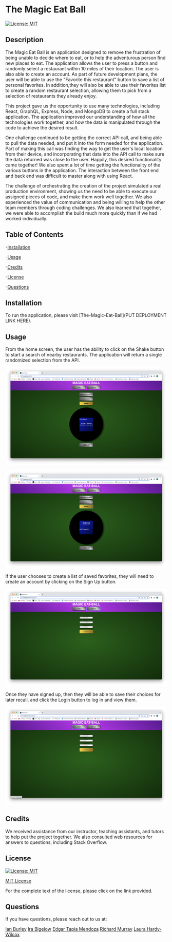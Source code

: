 #  The Magic Eat Ball

[![License: MIT](https://img.shields.io/badge/License-MIT-yellow.svg)](https://opensource.org/licenses/MIT)

## Description

The Magic Eat Ball is an application designed to remove the frustration of being unable to decide where to eat, or to help the adventurous person find new places to eat.  The application allows the user to press a button and randomly select a restaurant within 10 miles of their location.  The user is also able to create an account.  As part of future development plans, the user will be able to use the "Favorite this restaurant" button to save a list of personal favorites. In addition,they will also be able to use their favorites list to create a random restaurant selection, allowing them to pick from a selection of restaurants they already enjoy.

This project gave us the opportunity to use many technologies, including React, GraphQL, Express, Node, and MongoDB to create a full stack application.  The application improved our understanding of how all the technologies work together, and how the data is manipulated through the code to achieve the desired result.

One challenge continued to be getting the correct API call, and being able to pull the data needed, and put it into the form needed for the application.  Part of making this call was finding the way to get the user's local location from their device, and incorporating that data into the API call to make sure the data returned was close to the user.  Happily, this desired functionality came together!  We also spent a lot of time getting the functionality of the various buttons in the application.  The interaction between the front end and back end was difficult to master along with using React.

The challenge of orchestrating the creation of the project simulated a real production environment, showing us the need to be able to execute our assigned pieces of code, and make them work well together.  We also experienced the value of communication and being willing to help the other team members through coding challenges.  We also learned that together, we were able to accomplish the build much more quickly than if we had worked individually.

## Table of Contents

-[Installation](#Installation)

-[Usage](#Usage)

-[Credits](#Credits)

-[License](#License)

-[Questions](#Questions)

## Installation

To run the application, please visit [The-Magic-Eat-Ball](PUT DEPLOYMENT LINK HERE).

## Usage

From the home screen, the user has the ability to click on the Shake button to start a search of nearby restaurants.  The application will return a single randomized selection from the API.

![Home-Page](/assets/Home-Page.png)

![Shake](/assets//Shake.png)

If the user chooses to create a list of saved favorites, they will need to create an account by clicking on the Sign Up button.

![Sign-Up](/assets/Sign-Up.png)

Once they have signed up, then they will be able to save their choices for later recall, and click the Login button to log in and view them.

![Login](/assets/Login.png)
 
## Credits

We received assistance from our instructor, teaching assistants, and tutors to help put the project together.  We also consulted web resources for answers to questions, including Stack Overflow.

## License

[![License: MIT](https://img.shields.io/badge/License-MIT-yellow.svg)](https://opensource.org/licenses/MIT)
 
[MIT License](https://opensource.org/license/mit-0/)
 
For the complete text of the license, please click on the link provided.

## Questions

If you have questions, please reach out to us at:

[Ian Burley](https://github.com/iburley33)
[Ira Bigelow](https://github.com/Ibigelow92)
[Edgar Tapia Mendoza](https://github.com/etapm)
[Richard Murray](https://github.com/RMurray22)
[Laura Hardy-Wilcox](https://github.com/lhardywilcox)

